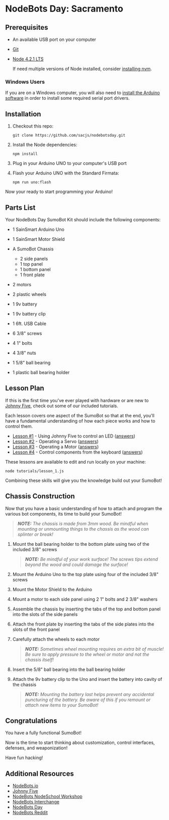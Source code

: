 # NodeBots Day: Sacramento

## Prerequisites

*   An available USB port on your computer

*   [Git](https://git-scm.com/download)

*   [Node 4.2.1 LTS](https://nodejs.org/en/)

    If need multiple versions of Node installed, consider [installing nvm](https://www.npmjs.com/package/nvm).

### Windows Users

If you are on a Windows computer, you will also need to [install the Arduino software](https://www.arduino.cc/en/Main/Software) in order to install some required serial port drivers.

## Installation

1.  Checkout this repo:

    `git clone https://github.com/sacjs/nodebotsday.git`

2.  Install the Node dependencies:

    `npm install`

3.  Plug in your Arduino UNO to your computer's USB port

4.  Flash your Arduino UNO with the Standard Firmata:

    `npm run uno:flash`

Now your ready to start programming your Arduino!

## Parts List

Your NodeBots Day SumoBot Kit should include the following components:

*   1 SainSmart Arduino Uno

*   1 SainSmart Motor Shield

*   A SumoBot Chassis

    *   2 side panels
    *   1 top panel
    *   1 bottom panel
    *   1 front plate

*   2 motors

*   2 plastic wheels

*   1 9v battery

*   1 9v battery clip

*   1 6ft. USB Cable

*   6 3/8" screws

*   4 1" bolts

*   4 3/8" nuts

*   1 5/8" ball bearing

*   1 plastic ball bearing holder

## Lesson Plan

If this is the first time you've ever played with hardware or are new to [Johnny Five](http://johnny-five.io/), check out some of our included tutorials.

Each lesson covers one aspect of the SumoBot so that at the end, you'll have a fundamental understanding of how each piece works and how to control them.

*   [Lesson #1](tutorials/lesson_1.js) - Using Johnny Five to control an LED ([answers](tutorials/answers/lesson_1.js))
*   [Lesson #2](tutorials/lesson_2.js) - Operating a Servo  ([answers](tutorials/answers/lesson_1.js))
*   [Lesson #3](tutorials/lesson_3.js) - Operating a Motor  ([answers](tutorials/answers/lesson_1.js))
*   [Lesson #4](tutorials/lesson_4.js) - Control components from the keyboard  ([answers](tutorials/answers/lesson_1.js))

These lessons are available to edit and run locally on your machine:

    node tutorials/lesson_1.js

Combining these skills will give you the knowledge build out your SumoBot!

## Chassis Construction

Now that you have a basic understanding of how to attach and program the various bot components, its time to build your SumoBot!

> _**NOTE:** The chassis is made from 3mm wood. Be mindful when mounting or unmounting things to the chassis as the wood can splinter or break!_

1.  Mount the ball bearing holder to the bottom plate using two of the included 3/8" screws

    > _**NOTE:** Be mindful of your work surface! The screws tips extend beyond the wood and could damage the surface!_

2.  Mount the Arduino Uno to the top plate using four of the included 3/8" screws

3.  Mount the Motor Shield to the Arduino

4.  Mount a motor to each side panel using 2 1" bolts and 2 3/8" washers

5.  Assemble the chassis by inserting the tabs of the top and bottom panel into the slots of the side panels

6.  Attach the front plate by inserting the tabs of the side plates into the slots of the front panel

7.  Carefully attach the wheels to each motor

    > _**NOTE:** Sometimes wheel mounting requires an extra bit of muscle! Be sure to apply pressure to the wheel or motor and not the chassis itself!_

8.  Insert the 5/8" ball bearing into the ball bearing holder

9.  Attach the 9v battery clip to the Uno and insert the battery into cavity of the chassis

    > _**NOTE:** Mounting the battery last helps prevent any accidental puncturing of the battery. Be aware of this if you remount or attach new items to your SumoBot!_

## Congratulations

You have a fully functional SumoBot!

Now is the time to start thinking about customization, control interfaces, defenses, and weaponization!

Have fun hacking!

## Additional Resources

*   [NodeBots.io](http://nodebots.io/)
*   [Johnny Five](http://johnny-five.io/)
*   [NodeBots NodeSchool Workshop](https://github.com/tableflip/nodebot-workshop)
*   [NodeBots Interchange](https://github.com/j5js/nodebots-interchange)
*   [NodeBots Day](https://github.com/nodebots/nodebotsday)
*   [NodeBots Reddit](https://www.reddit.com/r/NodeBots/)
